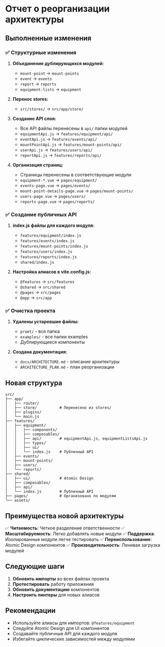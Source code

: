 # Отчет о реорганизации архитектуры

## Выполненные изменения

### ✅ Структурные изменения

1. **Объединение дублирующихся модулей:**
   - `mount-point` → `mount-points`
   - `event` → `events`
   - `report` → `reports`
   - `equipment-lists` → `equipment`

2. **Перенос stores:**
   - `src/stores/` → `src/app/store/`

3. **Создание API слоя:**
   - Все API файлы перенесены в `api/` папки модулей
   - `equipmentApi.js` → `features/equipment/api/`
   - `eventApi.js` → `features/events/api/`
   - `mountPointApi.js` → `features/mount-points/api/`
   - `userApi.js` → `features/users/api/`
   - `reportApi.js` → `features/reports/api/`

4. **Организация страниц:**
   - Страницы перенесены в соответствующие модули
   - `equipment-*.vue` → `pages/equipment/`
   - `events-page.vue` → `pages/events/`
   - `mount-point-details-page.vue` → `pages/mount-points/`
   - `users-page.vue` → `pages/users/`
   - `reports-page.vue` → `pages/reports/`

### ✅ Создание публичных API

1. **index.js файлы для каждого модуля:**
   - `features/equipment/index.js`
   - `features/events/index.js`
   - `features/mount-points/index.js`
   - `features/users/index.js`
   - `features/reports/index.js`
   - `shared/index.js`

2. **Настройка алиасов в vite.config.js:**
   - `@features` → `src/features`
   - `@shared` → `src/shared`
   - `@pages` → `src/pages`
   - `@app` → `src/app`

### ✅ Очистка проекта

1. **Удалены устаревшие файлы:**
   - `promt/` - вся папка
   - `examples/` - все папки examples
   - Дублирующиеся компоненты

2. **Создана документация:**
   - `docs/ARCHITECTURE.md` - описание архитектуры
   - `ARCHITECTURE_PLAN.md` - план реорганизации

## Новая структура

```
src/
├── app/
│   ├── router/
│   ├── store/          # Перенесено из stores/
│   ├── plugins/
│   └── main.js
├── features/
│   ├── equipment/
│   │   ├── components/
│   │   ├── composables/
│   │   ├── api/        # equipmentApi.js, equipmentListsApi.js
│   │   ├── types/
│   │   ├── ui/
│   │   └── index.js    # Публичный API
│   ├── events/
│   ├── mount-points/
│   ├── users/
│   └── reports/
├── shared/
│   ├── ui/             # Atomic Design
│   ├── composables/
│   ├── api/
│   └── index.js        # Публичный API
├── pages/              # Организовано по модулям
└── assets/
```

## Преимущества новой архитектуры

✅ **Читаемость**: Четкое разделение ответственности
✅ **Масштабируемость**: Легко добавлять новые модули
✅ **Поддержка**: Изолированные модули легче тестировать
✅ **Переиспользование**: Atomic Design компонентов
✅ **Производительность**: Ленивая загрузка модулей

## Следующие шаги

1. **Обновить импорты** во всех файлах проекта
2. **Протестировать** работу приложения
3. **Обновить документацию** компонентов
4. **Настроить линтеры** для новых алиасов

## Рекомендации

- Используйте алиасы для импортов: `@features/equipment`
- Следуйте Atomic Design для UI компонентов
- Создавайте публичные API для каждого модуля
- Избегайте циклических зависимостей между модулями 